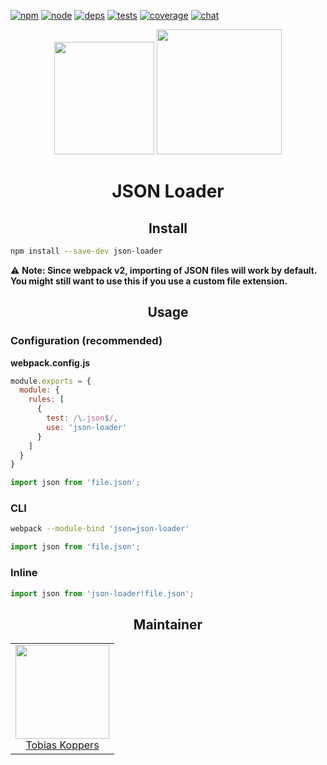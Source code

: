 [![npm][npm]][npm-url]
[![node][node]][node-url]
[![deps][deps]][deps-url]
[![tests][tests]][tests-url]
[![coverage][cover]][cover-url]
[![chat][chat]][chat-url]

<div align="center">
  <img width="160" height="180"
    src="https://worldvectorlogo.com/logos/json.svg">
  <a href="https://github.com/webpack/webpack">
    <img width="200" height="200"
      src="https://webpack.js.org/assets/icon-square-big.svg">
  </a>
  <h1>JSON Loader</h1>
</div>

<h2 align="center">Install</h2>

```bash
npm install --save-dev json-loader
```

⚠️ **Note: Since webpack v2, importing of JSON files will work by default. You might still want to use this if you use a custom file extension.** 

<h2 align="center">Usage</h2>


### Configuration (recommended)

**webpack.config.js**
```js
module.exports = {
  module: {
    rules: [
      {
        test: /\.json$/,
        use: 'json-loader'
      }
    ]
  }
}
```

```js
import json from 'file.json';
```

### CLI

```bash
webpack --module-bind 'json=json-loader'
```

```js
import json from 'file.json';
```

### Inline

```js
import json from 'json-loader!file.json';
```

<h2 align="center">Maintainer</h2>

<table>
  <tbody>
    <tr>
      <td align="center">
        <img width="150" height="150" src="https://avatars.githubusercontent.com/sokra?v=3">
        </br>
        <a href="https://github.com/sokra">Tobias Koppers</a>
      </td>
    </tr>
  </tbody>
</table>

[npm]: https://img.shields.io/npm/v/json-loader.svg
[npm-url]: https://npmjs.com/package/json-loader

[node]: https://img.shields.io/node/v/json-loader.svg
[node-url]: https://nodejs.org

[deps]: https://david-dm.org/webpack/json-loader.svg
[deps-url]: https://david-dm.org/webpack/json-loader

[tests]: http://img.shields.io/travis/webpack/json-loader.svg
[tests-url]: https://travis-ci.org/webpack/json-loader

[cover]: https://coveralls.io/repos/github/webpack/json-loader/badge.svg
[cover-url]: https://coveralls.io/github/webpack/json-loader

[chat]: https://badges.gitter.im/webpack/webpack.svg
[chat-url]: https://gitter.im/webpack/webpack
